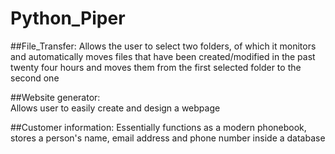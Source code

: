 # Python_Piper

##File_Transfer: 
Allows the user to select two folders, of which it monitors and automatically moves files that have been created/modified in the past twenty four hours and moves them from the first selected folder to the second one

##Website generator:  
Allows user to easily create and design a webpage

##Customer information:
Essentially functions as a modern phonebook, stores a person's name, email address and phone number inside a database



